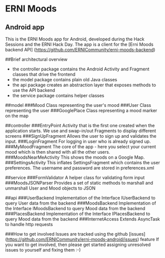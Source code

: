 ERNI Moods
==========

Android app
-----------

This is the ERNI Moods app for Android, developed during the Hack Sessions and the ERNI Hack Day.
The app is a client for the [Erni Moods backend API] (https://github.com/ERNICommunity/erni-moods-backend)

##Brief architectural overview
* the controller package contains the Android Activity and Fragment classes that drive the frontend
* the model package contains plain old Java classes
* the api package creates an abstraction layer that exposes methods to use the API backend
* the service package contains helper classes

##model
###Mood
Class representing the user's mood
###User
Class representing the user
###GooglePlace
Class representing a mood marker on the map 

##controller
###EntryPoint
Activity that is the first one created when the application starts. We use and swap-in/out Fragments to display different screens
###SignUpFragment
Allows the user to sign up and validates the input.
###LoginFragment
For logging in user who is already signed up.
###MyMoodFragment
The core of the app - here you select your current mood which is then shared with all the other users.
###MoodsNearMeActivity
This shows the moods on a Google Map.
###SettingsActivity
This inflates SettingsFragment which contains the user preferences. The username and password are stored in preferences.xml

##service
###FormValidator
A helper class for validating form input
###MoodsJSONParser
Provides a set of static methods to marshall and unmarshall User and Mood objects to JSON

##api
###UserBackend
Implementation of the Interface IUserBackend to query User data from the backend
###MoodsBackend
Implementation of the Interface IMoodsBackend to query Mood data from the backend
###PlacesBackend
Implementation of the Interface IPlacesBackend to query Mood data from the backend
###InternetAccess
Extends AsyncTask to handle http requests


###How to get involved
Issues are tracked using the github [issues] (https://github.com/ERNICommunity/erni-moods-android/issues) feature
If you want to get involved, then please get started assigning unresolved issues to yourself and fixing them :-)

